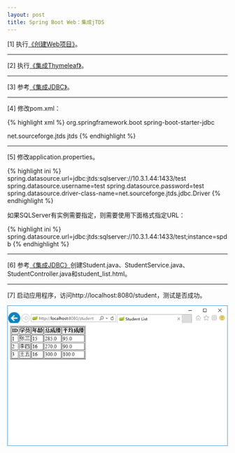 ```yaml
---
layout: post
title: Spring Boot Web：集成jTDS
---
```


[1] 执行[《创建Web项目》](/2016/12/09/spring-boot-web-create-project)。

---

[2] 执行[《集成Thymeleaf》](/2016/12/09/spring-boot-web-integrate-thymeleaf)。

---

[3] 参考[《集成JDBC》](/2016/12/09/spring-boot-web-integrate-jdbc)。

---

[4] 修改pom.xml：

{% highlight xml %}
<dependency>
    <groupId>org.springframework.boot</groupId>
    <artifactId>spring-boot-starter-jdbc</artifactId>
</dependency>
         
<dependency>
    <groupId>net.sourceforge.jtds</groupId>
    <artifactId>jtds</artifactId>
</dependency>
{% endhighlight %}

---

[5] 修改application.properties。

{% highlight ini %}
spring.datasource.url=jdbc:jtds:sqlserver://10.3.1.44:1433/test
spring.datasource.username=test
spring.datasource.password=test
spring.datasource.driver-class-name=net.sourceforge.jtds.jdbc.Driver
{% endhighlight %}

如果SQLServer有实例需要指定，则需要使用下面格式指定URL：

{% highlight ini %}
spring.datasource.url=jdbc:jtds:sqlserver://10.3.1.44:1433/test;instance=spdb
{% endhighlight %}

---

[6] 参考[《集成JDBC》](/2016/12/09/spring-boot-web-integrate-jdbc)创建Student.java、StudentService.java、StudentController.java和student_list.html。

---

[7] 启动应用程序，访问http://localhost:8080/student，测试是否成功。

![spring-boot-web-integrate-jdbc](/assets/img/posts/spring-boot-web-integrate-jdbc.png)